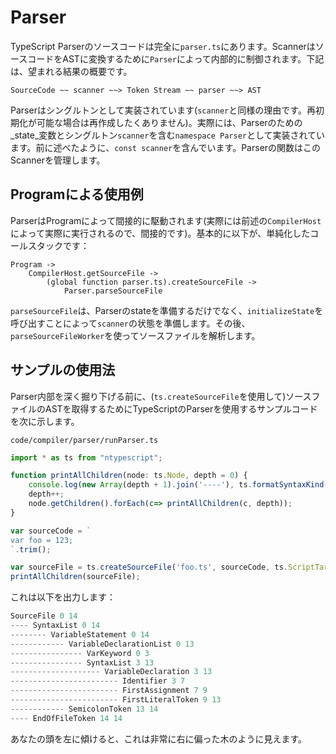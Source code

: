# Parser

TypeScript Parserのソースコードは完全に`parser.ts`にあります。ScannerはソースコードをASTに変換するために`Parser`によって内部的に制御されます。下記は、望まれる結果の概要です。

```text
SourceCode ~~ scanner ~~> Token Stream ~~ parser ~~> AST
```

Parserはシングルトンとして実装されています\(`scanner`と同様の理由です。再初期化が可能な場合は再作成したくありません\)。実際には、Parserのための_state_変数とシングルトン`scanner`を含む`namespace Parser`として実装されています。前に述べたように、`const scanner`を含んでいます。Parserの関数はこのScannerを管理します。

## Programによる使用例

ParserはProgramによって間接的に駆動されます\(実際には前述の`CompilerHost`によって実際に実行されるので、間接的です\)。基本的に以下が、単純化したコールスタックです：

```text
Program ->
    CompilerHost.getSourceFile ->
        (global function parser.ts).createSourceFile ->
            Parser.parseSourceFile
```

`parseSourceFile`は、Parserのstateを準備するだけでなく、`initializeState`を呼び出すことによって`scanner`の状態を準備します。その後、 `parseSourceFileWorker`を使ってソースファイルを解析します。

## サンプルの使用法

Parser内部を深く掘り下げる前に、\(`ts.createSourceFile`を使用して\)ソースファイルのASTを取得するためにTypeScriptのParserを使用するサンプルコードを次に示します。

`code/compiler/parser/runParser.ts`

```typescript
import * as ts from "ntypescript";

function printAllChildren(node: ts.Node, depth = 0) {
    console.log(new Array(depth + 1).join('----'), ts.formatSyntaxKind(node.kind), node.pos, node.end);
    depth++;
    node.getChildren().forEach(c=> printAllChildren(c, depth));
}

var sourceCode = `
var foo = 123;
`.trim();

var sourceFile = ts.createSourceFile('foo.ts', sourceCode, ts.ScriptTarget.ES5, true);
printAllChildren(sourceFile);
```

これは以下を出力します：

```typescript
SourceFile 0 14
---- SyntaxList 0 14
-------- VariableStatement 0 14
------------ VariableDeclarationList 0 13
---------------- VarKeyword 0 3
---------------- SyntaxList 3 13
-------------------- VariableDeclaration 3 13
------------------------ Identifier 3 7
------------------------ FirstAssignment 7 9
------------------------ FirstLiteralToken 9 13
------------ SemicolonToken 13 14
---- EndOfFileToken 14 14
```

あなたの頭を左に傾けると、これは非常に右に偏った木のように見えます。

